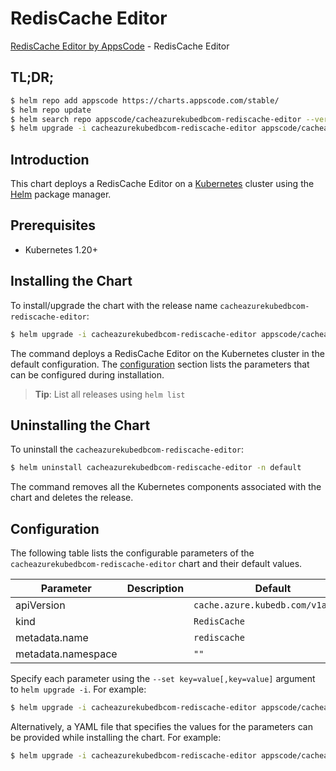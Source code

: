 # RedisCache Editor

[RedisCache Editor by AppsCode](https://appscode.com) - RedisCache Editor

## TL;DR;

```bash
$ helm repo add appscode https://charts.appscode.com/stable/
$ helm repo update
$ helm search repo appscode/cacheazurekubedbcom-rediscache-editor --version=v0.16.0
$ helm upgrade -i cacheazurekubedbcom-rediscache-editor appscode/cacheazurekubedbcom-rediscache-editor -n default --create-namespace --version=v0.16.0
```

## Introduction

This chart deploys a RedisCache Editor on a [Kubernetes](http://kubernetes.io) cluster using the [Helm](https://helm.sh) package manager.

## Prerequisites

- Kubernetes 1.20+

## Installing the Chart

To install/upgrade the chart with the release name `cacheazurekubedbcom-rediscache-editor`:

```bash
$ helm upgrade -i cacheazurekubedbcom-rediscache-editor appscode/cacheazurekubedbcom-rediscache-editor -n default --create-namespace --version=v0.16.0
```

The command deploys a RedisCache Editor on the Kubernetes cluster in the default configuration. The [configuration](#configuration) section lists the parameters that can be configured during installation.

> **Tip**: List all releases using `helm list`

## Uninstalling the Chart

To uninstall the `cacheazurekubedbcom-rediscache-editor`:

```bash
$ helm uninstall cacheazurekubedbcom-rediscache-editor -n default
```

The command removes all the Kubernetes components associated with the chart and deletes the release.

## Configuration

The following table lists the configurable parameters of the `cacheazurekubedbcom-rediscache-editor` chart and their default values.

|     Parameter      | Description |                   Default                    |
|--------------------|-------------|----------------------------------------------|
| apiVersion         |             | <code>cache.azure.kubedb.com/v1alpha1</code> |
| kind               |             | <code>RedisCache</code>                      |
| metadata.name      |             | <code>rediscache</code>                      |
| metadata.namespace |             | <code>""</code>                              |


Specify each parameter using the `--set key=value[,key=value]` argument to `helm upgrade -i`. For example:

```bash
$ helm upgrade -i cacheazurekubedbcom-rediscache-editor appscode/cacheazurekubedbcom-rediscache-editor -n default --create-namespace --version=v0.16.0 --set apiVersion=cache.azure.kubedb.com/v1alpha1
```

Alternatively, a YAML file that specifies the values for the parameters can be provided while
installing the chart. For example:

```bash
$ helm upgrade -i cacheazurekubedbcom-rediscache-editor appscode/cacheazurekubedbcom-rediscache-editor -n default --create-namespace --version=v0.16.0 --values values.yaml
```
